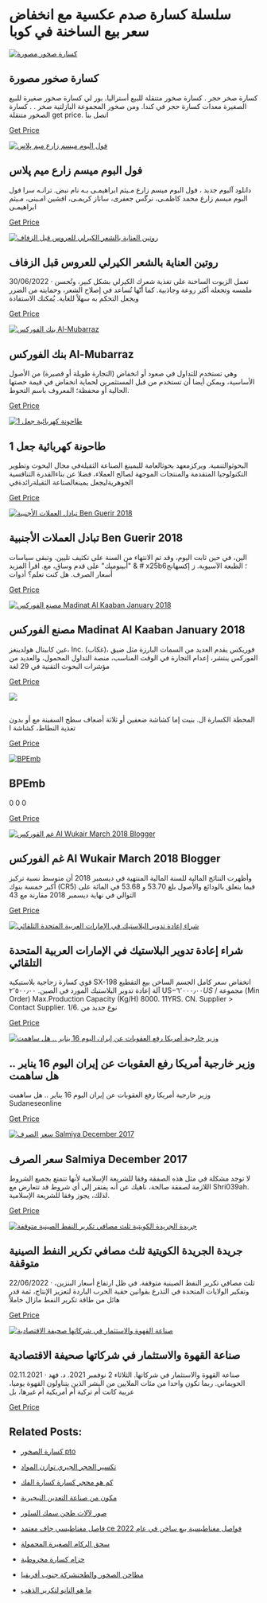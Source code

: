 # سلسلة كسارة صدم عكسية مع انخفاض سعر بيع الساخنة في كوبا
<a href="https://mnn.zoosnet.net/LR/Chatpre.aspx?id=MNN94995150&p=https://vbl.co.za/" target="_blank">![كسارة صخور مصورة](https://raw.githubusercontent.com/gcmcrusher/imgs/main/783.jpg)</a>
## كسارة صخور مصورة
كسارة صخر حجر . كسارة صخور متنقلة للبيع أستراليا. بور لي كسارة صخور صغيرة للبيع الصغيرة معدات كسارة حجر في كندا. ومن صخور المجموعة البازلتية صخر . . كسارة الصخور متنقلة get price. اتصل بنا
<a href="https://mnn.zoosnet.net/LR/Chatpre.aspx?id=MNN94995150&p=https://vbl.co.za/" target="_blank">Get Price</a>
<a href="https://mnn.zoosnet.net/LR/Chatpre.aspx?id=MNN94995150&p=https://vbl.co.za/" target="_blank">![فول البوم ميسم زارع میم پلاس](https://raw.githubusercontent.com/gcmcrusher/imgs/main/446.jpg)</a>
## فول البوم ميسم زارع میم پلاس
دانلود آلبوم جدید ، فول البوم ميسم زارع مـیثم ابراهیمـی بـه نام نبض. ترانـه سرا فول البوم ميسم زارع محمد کاظمـی، نرگس جعفری، ساناز کریمـی، افشین امـینی، مـیثم ابراهیمـی
<a href="https://mnn.zoosnet.net/LR/Chatpre.aspx?id=MNN94995150&p=https://vbl.co.za/" target="_blank">Get Price</a>
<a href="https://mnn.zoosnet.net/LR/Chatpre.aspx?id=MNN94995150&p=https://vbl.co.za/" target="_blank">![روتين العناية بالشعر الكيرلي للعروس قبل الزفاف](https://raw.githubusercontent.com/gcmcrusher/imgs/main/88.jpg)</a>
## روتين العناية بالشعر الكيرلي للعروس قبل الزفاف
30/06/2022 · تعمل الزيوت الساخنة على تغذية شعرك الكيرلي بشكل كبير، وتُحسن ملمسه وتجعله أكثر روعة وجاذبية. كما أنّها تُساعد في إصلاح الشعر، وحمايته من الضرر ويجعل التحكم به سهلاً للغاية. يُمكنك الاستفادة 
<a href="https://mnn.zoosnet.net/LR/Chatpre.aspx?id=MNN94995150&p=https://vbl.co.za/" target="_blank">Get Price</a>
<a href="https://mnn.zoosnet.net/LR/Chatpre.aspx?id=MNN94995150&p=https://vbl.co.za/" target="_blank">![بنك الفوركس Al-Mubarraz](https://raw.githubusercontent.com/gcmcrusher/imgs/main/129.jpg)</a>
## بنك الفوركس Al-Mubarraz
وهي تستخدم للتداول في صعود أو انخفاض (التجارة طويلة أو قصيرة) من الأصول الأساسية، ويمكن أيضا أن تستخدم من قبل المستثمرين لحماية انخفاض في قيمة حصتها الحالية أو محفظة؛ المعروف باسم التحوط.
<a href="https://mnn.zoosnet.net/LR/Chatpre.aspx?id=MNN94995150&p=https://vbl.co.za/" target="_blank">Get Price</a>
<a href="https://mnn.zoosnet.net/LR/Chatpre.aspx?id=MNN94995150&p=https://vbl.co.za/" target="_blank">![طاحونة كهربائية جعل 1](https://raw.githubusercontent.com/gcmcrusher/imgs/main/389.jpg)</a>
## طاحونة كهربائية جعل 1
البحوثوالتنمية. ويركزمعهد بحوثالعامة لليمينغ الصناعة الثقيلةفي مجال البحوث وتطوير التكنولوجيا المتقدمة والمنتجات الموجهة لصالح العملاء، فضلا عن بناءالقدرة التنافسية الجوهريةليجعل يمينغالصناعة الثقيلةرائدةفي 
<a href="https://mnn.zoosnet.net/LR/Chatpre.aspx?id=MNN94995150&p=https://vbl.co.za/" target="_blank">Get Price</a>
<a href="https://mnn.zoosnet.net/LR/Chatpre.aspx?id=MNN94995150&p=https://vbl.co.za/" target="_blank">![تبادل العملات الأجنبية Ben Guerir 2018](https://raw.githubusercontent.com/gcmcrusher/imgs/main/337.jpg)</a>
## تبادل العملات الأجنبية Ben Guerir 2018
الين، في حين ثابت اليوم، وقد تم الانتهاء من السنة على تكثيف تليين. وتبقى سياسات "أبينوميك" على قدم وساق، مع. اقرأ المزيد & # x25b6؛ الطبعة الآسيوية. ز إكسهانج أسعار الصرف. هل كنت تعلم؟ أدوات 
<a href="https://mnn.zoosnet.net/LR/Chatpre.aspx?id=MNN94995150&p=https://vbl.co.za/" target="_blank">Get Price</a>
<a href="https://mnn.zoosnet.net/LR/Chatpre.aspx?id=MNN94995150&p=https://vbl.co.za/" target="_blank">![مصنع الفوركس Madinat Al Kaaban January 2018](https://raw.githubusercontent.com/gcmcrusher/imgs/main/363.jpg)</a>
## مصنع الفوركس Madinat Al Kaaban January 2018
غين كابيتال هولدينغز، Inc. (غكاب)، فوريكس يقدم العديد من السمات البارزة مثل ضيق الفوركس ينتشر، إعدام التجارة في الوقت المناسب، منصة التداول المحمول، والعديد من مؤشرات البحوث التقنية في 29 لغة 
<a href="https://mnn.zoosnet.net/LR/Chatpre.aspx?id=MNN94995150&p=https://vbl.co.za/" target="_blank">Get Price</a>
<a href="https://mnn.zoosnet.net/LR/Chatpre.aspx?id=MNN94995150&p=https://vbl.co.za/" target="_blank">![](https://raw.githubusercontent.com/gcmcrusher/imgs/main/806.jpg)</a>
## 
المحطة الكسارة ال. بنيت إما كشاشة ضعفين أو ثلاثة أضعاف سطح السفينة مع أو بدون تغذية النطاط، كشاشة ا
<a href="https://mnn.zoosnet.net/LR/Chatpre.aspx?id=MNN94995150&p=https://vbl.co.za/" target="_blank">Get Price</a>
<a href="https://mnn.zoosnet.net/LR/Chatpre.aspx?id=MNN94995150&p=https://vbl.co.za/" target="_blank">![BPEmb](https://raw.githubusercontent.com/gcmcrusher/imgs/main/499.jpg)</a>
## BPEmb
0 0 0
<a href="https://mnn.zoosnet.net/LR/Chatpre.aspx?id=MNN94995150&p=https://vbl.co.za/" target="_blank">Get Price</a>
<a href="https://mnn.zoosnet.net/LR/Chatpre.aspx?id=MNN94995150&p=https://vbl.co.za/" target="_blank">![غم الفوركس Al Wukair March 2018 Blogger](https://raw.githubusercontent.com/gcmcrusher/imgs/main/142.jpg)</a>
## غم الفوركس Al Wukair March 2018 Blogger
وأظهرت النتائج المالية للسنة المالية المنتهية في ديسمبر 2018 أن متوسط نسبة تركيز أكبر خمسة بنوك (CR5) فيما يتعلق بالودائع والأصول بلغ 53.70 و 53.68 في المائة على التوالي في نهاية ديسمبر 2018 مقارنة مع 43 
<a href="https://mnn.zoosnet.net/LR/Chatpre.aspx?id=MNN94995150&p=https://vbl.co.za/" target="_blank">Get Price</a>
<a href="https://mnn.zoosnet.net/LR/Chatpre.aspx?id=MNN94995150&p=https://vbl.co.za/" target="_blank">![شراء إعادة تدوير البلاستيك في الإمارات العربية المتحدة التلقائي ](https://raw.githubusercontent.com/gcmcrusher/imgs/main/226.jpg)</a>
## شراء إعادة تدوير البلاستيك في الإمارات العربية المتحدة التلقائي 
قوي كسارة زجاجية بلاستيكية SX-198 انخفاض سعر كامل الجسم الساخن بيع التقطيع آلة إعادة تدوير البلاستيك المورد في الصين. ٢٬٥٠٠٫٠٠ US$-٦٬٠٠٠٫٠٠ US$ / مجموعة (Min Order) Max.Production Capacity (Kg/H) 8000. 11YRS. CN. Supplier > Contact Supplier. 1/6. نوع جديد من 
<a href="https://mnn.zoosnet.net/LR/Chatpre.aspx?id=MNN94995150&p=https://vbl.co.za/" target="_blank">Get Price</a>
<a href="https://mnn.zoosnet.net/LR/Chatpre.aspx?id=MNN94995150&p=https://vbl.co.za/" target="_blank">![وزير خارجية أمريكا رفع العقوبات عن إيران اليوم 16 يناير .. هل ساهمت ](https://raw.githubusercontent.com/gcmcrusher/imgs/main/414.jpg)</a>
## وزير خارجية أمريكا رفع العقوبات عن إيران اليوم 16 يناير .. هل ساهمت 
وزير خارجية أمريكا رفع العقوبات عن إيران اليوم 16 يناير .. هل ساهمت  Sudaneseonline
<a href="https://mnn.zoosnet.net/LR/Chatpre.aspx?id=MNN94995150&p=https://vbl.co.za/" target="_blank">Get Price</a>
<a href="https://mnn.zoosnet.net/LR/Chatpre.aspx?id=MNN94995150&p=https://vbl.co.za/" target="_blank">![سعر الصرف Salmiya December 2017](https://raw.githubusercontent.com/gcmcrusher/imgs/main/394.jpg)</a>
## سعر الصرف Salmiya December 2017
لا توجد مشكلة في مثل هذه الصفقة وفقا للشريعة الإسلامية لأنها تتمتع بجميع الشروط اللازمة لصفقة صالحة، ناهيك عن أنه يفتقر إلى أي شروط قد تتعارض مع Shri039ah. لذلك، يجوز وفقا للشريعة الإسلامية.
<a href="https://mnn.zoosnet.net/LR/Chatpre.aspx?id=MNN94995150&p=https://vbl.co.za/" target="_blank">Get Price</a>
<a href="https://mnn.zoosnet.net/LR/Chatpre.aspx?id=MNN94995150&p=https://vbl.co.za/" target="_blank">![جريدة الجريدة الكويتية ثلث مصافي تكرير النفط الصينية متوقفة](https://raw.githubusercontent.com/gcmcrusher/imgs/main/270.jpg)</a>
## جريدة الجريدة الكويتية ثلث مصافي تكرير النفط الصينية متوقفة
22/06/2022 · ثلث مصافي تكرير النفط الصينية متوقفة. في ظل ارتفاع أسعار البنزين، وتفكير الولايات المتحدة في التذرع بقوانين حقبة الحرب الباردة لتعزيز الإنتاج، ثمة قدر هائل من طاقة تكرير النفط مازال خاملاً 
<a href="https://mnn.zoosnet.net/LR/Chatpre.aspx?id=MNN94995150&p=https://vbl.co.za/" target="_blank">Get Price</a>
<a href="https://mnn.zoosnet.net/LR/Chatpre.aspx?id=MNN94995150&p=https://vbl.co.za/" target="_blank">![صناعة القهوة والاستثمار في شركاتها صحيفة الاقتصادية](https://raw.githubusercontent.com/gcmcrusher/imgs/main/191.jpg)</a>
## صناعة القهوة والاستثمار في شركاتها صحيفة الاقتصادية
02.11.2021 · صناعة القهوة والاستثمار في شركاتها. الثلاثاء 2 نوفمبر 2021. د. فهد الحويماني. ربما تكون واحدا من مئات الملايين من البشر الذين يتناولون القهوة يوميا، عربية كانت أم تركية أم أمريكية أم غيرها، بل 
<a href="https://mnn.zoosnet.net/LR/Chatpre.aspx?id=MNN94995150&p=https://vbl.co.za/" target="_blank">Get Price</a>
## Related Posts:
* [كسارة الصخور pto](%D9%83%D8%B3%D8%A7%D8%B1%D8%A9%20%D8%A7%D9%84%D8%B5%D8%AE%D9%88%D8%B1%20pto.md)
* [تكسير الحجر الجيري توازن المواد](%D8%AA%D9%83%D8%B3%D9%8A%D8%B1%20%D8%A7%D9%84%D8%AD%D8%AC%D8%B1%20%D8%A7%D9%84%D8%AC%D9%8A%D8%B1%D9%8A%20%D8%AA%D9%88%D8%A7%D8%B2%D9%86%20%D8%A7%D9%84%D9%85%D9%88%D8%A7%D8%AF.md)
* [كم هو محجر كسارة كسارة الفك](%D9%83%D9%85%20%D9%87%D9%88%20%D9%85%D8%AD%D8%AC%D8%B1%20%D9%83%D8%B3%D8%A7%D8%B1%D8%A9%20%D9%83%D8%B3%D8%A7%D8%B1%D8%A9%20%D8%A7%D9%84%D9%81%D9%83.md)
* [مكون من صناعة التعدين النيجيرية](%D9%85%D9%83%D9%88%D9%86%20%D9%85%D9%86%20%D8%B5%D9%86%D8%A7%D8%B9%D8%A9%20%D8%A7%D9%84%D8%AA%D8%B9%D8%AF%D9%8A%D9%86%20%D8%A7%D9%84%D9%86%D9%8A%D8%AC%D9%8A%D8%B1%D9%8A%D8%A9.md)
* [صور لآلات طحن سمك السلور](%D8%B5%D9%88%D8%B1%20%D9%84%D8%A2%D9%84%D8%A7%D8%AA%20%D8%B7%D8%AD%D9%86%20%D8%B3%D9%85%D9%83%20%D8%A7%D9%84%D8%B3%D9%84%D9%88%D8%B1.md)
* [فاصل مغناطيسي جاف معتمد ce فواصل مغناطيسية بيع ساخن في عام 2022](%D9%81%D8%A7%D8%B5%D9%84%20%D9%85%D8%BA%D9%86%D8%A7%D8%B7%D9%8A%D8%B3%D9%8A%20%D8%AC%D8%A7%D9%81%20%D9%85%D8%B9%D8%AA%D9%85%D8%AF%20ce%20%D9%81%D9%88%D8%A7%D8%B5%D9%84%20%D9%85%D8%BA%D9%86%D8%A7%D8%B7%D9%8A%D8%B3%D9%8A%D8%A9%20%D8%A8%D9%8A%D8%B9%20%D8%B3%D8%A7%D8%AE%D9%86%20%D9%81%D9%8A%20%D8%B9%D8%A7%D9%85%202022.md)
* [سحق الركام الصغيرة المحمولة](%D8%B3%D8%AD%D9%82%20%D8%A7%D9%84%D8%B1%D9%83%D8%A7%D9%85%20%D8%A7%D9%84%D8%B5%D8%BA%D9%8A%D8%B1%D8%A9%20%D8%A7%D9%84%D9%85%D8%AD%D9%85%D9%88%D9%84%D8%A9.md)
* [حزام كسارة مخروطية](%D8%AD%D8%B2%D8%A7%D9%85%20%D9%83%D8%B3%D8%A7%D8%B1%D8%A9%20%D9%85%D8%AE%D8%B1%D9%88%D8%B7%D9%8A%D8%A9.md)
* [مطاحن الصخور والطحنشركة جنوب أفريقيا](%D9%85%D8%B7%D8%A7%D8%AD%D9%86%20%D8%A7%D9%84%D8%B5%D8%AE%D9%88%D8%B1%20%D9%88%D8%A7%D9%84%D8%B7%D8%AD%D9%86%D8%B4%D8%B1%D9%83%D8%A9%20%D8%AC%D9%86%D9%88%D8%A8%20%D8%A3%D9%81%D8%B1%D9%8A%D9%82%D9%8A%D8%A7.md)
* [ما هو النانو لتكرير الذهب](%D9%85%D8%A7%20%D9%87%D9%88%20%D8%A7%D9%84%D9%86%D8%A7%D9%86%D9%88%20%D9%84%D8%AA%D9%83%D8%B1%D9%8A%D8%B1%20%D8%A7%D9%84%D8%B0%D9%87%D8%A8.md)
